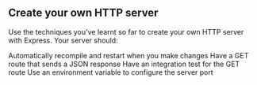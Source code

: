 ## Create your own HTTP server ##
Use the techniques you've learnt so far to create your own HTTP server with Express. Your server should:

Automatically recompile and restart when you make changes
Have a GET route that sends a JSON response
Have an integration test for the GET route
Use an environment variable to configure the server port